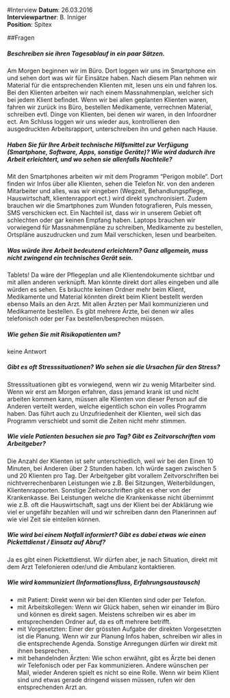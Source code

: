 #Interview
**Datum**: 26.03.2016<br/>
**Interviewpartner**: B. Inniger<br/>
**Position**: Spitex

##Fragen

##### Beschreiben sie ihren Tagesablauf in ein paar Sätzen.
Am Morgen beginnen wir im Büro. Dort loggen wir uns im Smartphone ein und sehen dort was wir für Einsätze haben. Nach diesem Plan nehmen wir Material für die entsprechenden Klienten mit, lesen uns ein und fahren los. Bei den Klienten arbeiten wir nach einem Massnahmenplan, welcher sich bei jedem Klient befindet. Wenn wir bei allen geplanten Klienten waren, fahren wir zurück ins Büro, bestellen Medikamente, verrechnen Material, schreiben evtl. Dinge von Klienten, bei denen wir waren, in den Infoordner ect. Am Schluss loggen wir uns wieder aus, kontrollieren den ausgedruckten Arbeitsrapport, unterschreiben ihn und gehen nach Hause.

##### Haben Sie für Ihre Arbeit technische Hilfsmittel zur Verfügung (Smartphone, Software, Apps, sonstige Geräte)? Wie wird dadurch ihre Arbeit erleichtert, und wo sehen sie allenfalls Nachteile?
Mit den Smartphones arbeiten wir mit dem Programm “Perigon mobile“. Dort finden wir Infos über alle Klienten, sehen die Telefon Nr. von den anderen Mitarbeiter und alles, was wir eingeben (Wegzeit, Behandlungspflege, Hauswirtschaft, klientenrapport ect.) wird direkt synchronisiert. Zudem brauchen wir die Smartphones zum Wunden fotografieren, Puls messen, SMS verschicken ect. Ein Nachteil ist, dass wir in unserem Gebiet oft schlechten oder gar keinen Empfang haben. 
Laptops brauchen wir vorwiegend für Massnahmenpläne zu schreiben, Medikamente zu bestellen, Ortspläne auszudrucken und zum Mail verschicken, lesen und bearbeiten.

##### Was würde ihre Arbeit bedeutend erleichtern? Ganz allgemein, muss nicht zwingend ein technisches Gerät sein.
Tablets! Da wäre der Pflegeplan und alle Klientendokumente sichtbar und mit allen anderen verknüpft. Man könnte direkt dort alles eingeben und alle würden es sehen. Es bräuchte keinen Ordner mehr beim Klient, Medikamente und Material könnten direkt beim Klient bestellt werden ebenso Mails an den Arzt. 
Mit allen Ärzten per Mail kommunizieren und Medikamente bestellen. Es gibt mehrere Ärzte, bei denen wir alles telefonisch oder per Fax bestellen/besprechen müssen.

##### Wie gehen Sie mit Risikopatienten um?
keine Antwort

##### Gibt es oft Stresssituationen? Wo sehen sie die Ursachen für den Stress?
Stresssituationen gibt es vorwiegend, wenn wir zu wenig Mitarbeiter sind. Wenn wir erst am Morgen erfahren, dass jemand krank ist und nicht arbeiten kommen kann, müssen alle Klienten von dieser Person auf die Anderen verteilt werden, welche eigentlich schon ein volles Programm haben. Das führt auch zu Unzufriedenheit der Klienten, weil sich das Programm verschiebt und somit die Zeiten nicht mehr stimmen. 

##### Wie viele Patienten besuchen sie pro Tag? Gibt es Zeitvorschriften vom Arbeitgeber?
Die Anzahl der Klienten ist sehr unterschiedlich, weil wir bei den Einen 10 Minuten, bei Anderen über 2 Stunden haben. Ich würde sagen zwischen 5 und 20 Klienten pro Tag. 
Der Arbeitgeber gibt vorallem Zeitvorschriften bei nichtverrechenbaren Leistungen wie z.B. Bei Sitzungen, Weiterbildungen, Klientenrapporten. Sonstige Zeitvorschriften gibt es eher von der Krankenkasse. Bei Leistungen welche die Krankenkasse nicht übernimmt wie z.B. oft die Hauswirtschaft, sagt uns der Klient bei der Abklärung wie viel er ungefähr bezahlen will und wir schreiben dann den Planerinnen auf wie viel Zeit sie einteilen können.

##### Wie wird bei einem Notfall informiert? Gibt es dabei etwas wie einen Pickettdienst / Einsatz auf Abruf? 
Ja es gibt einen Pickettdienst. Wir dürfen aber, je nach Situation, direkt mit dem Arzt Telefonieren oder/und die Ambulanz kontaktieren. 

##### Wie wird kommuniziert (Informationsfluss, Erfahrungsaustausch)
* mit Patient: Direkt wenn wir bei den Klienten sind oder per Telefon.
* mit Arbeitskollegen: Wenn wir Glück haben, sehen wir einander im Büro und können es direkt sagen. Meistens schreiben wir es aber im entsprechenden Ordner auf, da es oft mehrere betrifft.
* mit Vorgesetzten: Einer der grössten Aufgabe der direkten Vorgesetzten ist die Planung. Wenn wir zur Planung Infos haben, schreiben wir alles in die entsprechende Agenda. Sonstige Anregungen dürfen wir direkt mit ihnen besprechen. 
* mit behandelnden Ärzten: Wie schon erwähnt, gibt es Ärzte bei denen wir Telefonisch oder per Fax kommunizieren. Andere wünschen per Mail, wieder Anderen spielt es nicht so eine Rolle. Wenn wir beim Klient sind und etwas gerade dringend wissen müssen, rufen wir den entsprechenden Arzt an.
